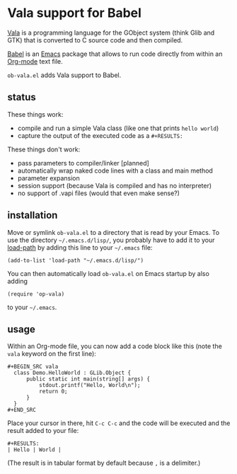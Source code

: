 Vala support for Babel
======================

[Vala] is a programming language for the GObject system (think Glib
and GTK) that is converted to C source code and then compiled.

[Babel] is an [Emacs] package that allows to run code directly from
within an [Org-mode] text file.

`ob-vala.el` adds Vala support to Babel.


status
------

These things work:

- compile and run a simple Vala class (like one that prints `hello world`)
- capture the output of the executed code as a `#+RESULTS:`

These things don't work:

- pass parameters to compiler/linker [planned]
- automatically wrap naked code lines with a class and main method
- parameter expansion
- session support (because Vala is compiled and has no interpreter)
- no support of .vapi files (would that even make sense?)


installation
------------

Move or symlink `ob-vala.el` to a directory that is read by your
Emacs.  To use the directory `~/.emacs.d/lisp/`, you probably have to add
it to your [load-path] by adding this line to your `~/.emacs` file:

```elisp
(add-to-list 'load-path "~/.emacs.d/lisp/")
```

You can then automatically load `ob-vala.el` on Emacs startup by also
adding

```elisp
(require 'op-vala)
```

to your `~/.emacs`.


usage
-----

Within an Org-mode file, you can now add a code block like this (note
the `vala` keyword on the first line):

```
#+BEGIN_SRC vala
  class Demo.HelloWorld : GLib.Object {
      public static int main(string[] args) {
          stdout.printf("Hello, World\n");
          return 0;
      }
  }
#+END_SRC
```

Place your cursor in there, hit `C-c C-c` and the code will be
executed and the result added to your file:

```
#+RESULTS:
| Hello | World |
```

(The result is in tabular format by default because `,` is a
delimiter.)



[Vala]: https://wiki.gnome.org/Projects/Vala
[Babel]: http://orgmode.org/worg/org-contrib/babel/
[Emacs]: https://www.gnu.org/software/emacs/
[Org-mode]: http://orgmode.org
[load-path]: https://www.emacswiki.org/emacs/LoadPath
